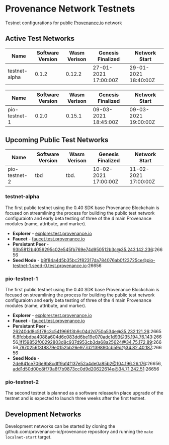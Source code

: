 # Provenance Network Testnets
Testnet configurations for public [Provenance.io](https://provenance.io) network

## Active Test Networks

| Name          | Software Version | Wasm Verison | Genesis Finalized    | Network Start        |
|---------------|------------------|--------------|----------------------|----------------------|
| testnet-alpha | 0.1.2            | 0.12.2       | 27-01-2021 17:00:00Z | 29-01-2021 18:40:00Z |

| Name          | Software Version | Wasm Verison | Genesis Finalized    | Network Start        |
|---------------|------------------|--------------|----------------------|----------------------|
| pio-testnet-1 | 0.2.0            | 0.15.1       | 09-03-2021 18:45:00Z | 09-03-2021 19:00:00Z |

## Upcoming Public Test Networks

| Name          | Software Version | Wasm Verison | Genesis Finalized    | Network Start        |
|---------------|------------------|--------------|----------------------|----------------------|
| pio-testnet-2 | tbd              | tbd.         | 10-02-2021 17:00:00Z | 11-02-2021 17:00:00Z |


### testnet-alpha

The first public testnet using the 0.40 SDK base Provenance Blockchain is focused on streamlining the process for building the public test network configuraiotn and early beta testing of three of the 4 main Provenance modules (name, attribute, and marker).

- **Explorer** - [explorer.test.provenance.io](https://explorer.test.provenance.io)
- **Faucet** - [faucet.test.provenance.io](https://faucet.test.provenance.io)
- **Persistant Peer** - 93b5812b4059295c02e545fb769e74d950512b3c@35.243.142.236:26656
- **Seed Node** - b8f84a4d5b35bc2f82317da784076ab0f23725ce@pio-testnet-1.seed-0.test.provenance.io:26656

### pio-testnet-1

The first public testnet using the 0.40 SDK base Provenance Blockchain is focused on streamlining the process for building the public test network configuraiotn and early beta testing of three of the 4 main Provenance modules (name, attribute, and marker).

- **Explorer** - [explorer.test.provenance.io](https://explorer.test.provenance.io)
- **Faucet** - [faucet.test.provenance.io](https://faucet.test.provenance.io)
- **Persistant Peer** - 26240dd8c5f78c3c54196613b9c04d2d750a534e@35.232.121.26:26656,8fcbbdba4088a604d6c083dd6be19e070adc1d93@35.194.76.143:26656,1f159852f00292803d8c937d953cb3da68a25624@34.75.172.89:26656,7970256f3f8879e0152bb26e977d2139890cb59d@34.82.40.187:26656
- **Seed Node** - 2de841ce706e9b8cdff9af4f137e52a4de0a85b2@104.196.26.176:26656,add1d50d00c8ff79a6f7b9873cc0d9d20622614e@34.71.242.51:26656

### pio-testnet-2

The second testnet is planned as a software release/in place upgrade of the testnet and is expected to launch three weeks after the first testnet.

## Development Networks

Development networks can be started by cloning the github.com/provenance-io/provenance repository and running the `make localnet-start` target.
